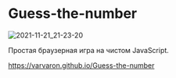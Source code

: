 # Guess-the-number

![2021-11-21_21-23-20](https://user-images.githubusercontent.com/83600883/142770321-663d9f8d-1de7-438e-8c4c-e0471e25fb8c.png)


Простая браузерная игра на чистом JavaScript.

https://varvaron.github.io/Guess-the-number
